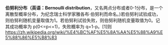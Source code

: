 **伯努利分布（英语：Bernoulli
distribution**，又名两点分布或者0-1分布，是一个离散型概率分布，为纪念瑞士科学家雅各布·伯努利而命名。)若伯努利试验成功，则伯努利随机变量取值为1。若伯努利试验失败，则伯努利随机变量取值为0。记其成功概率为
p(0\<=p\<=1)，失败概率为 q=1-p。\[1\]则\
<https://zh.wikipedia.org/wiki/%E4%BC%AF%E5%8A%AA%E5%88%A9%E5%88%86%E5%B8%83>
